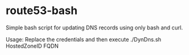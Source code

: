 route53-bash
============

Simple bash script for updating DNS records using only bash and curl.

Usage: Replace the credentials and then execute ./DynDns.sh HostedZoneID FQDN
